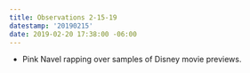 ```yaml
---
title: Observations 2-15-19
datestamp: '20190215'
date: 2019-02-20 17:38:00 -06:00
---
```


- Pink Navel rapping over samples of Disney movie previews.

